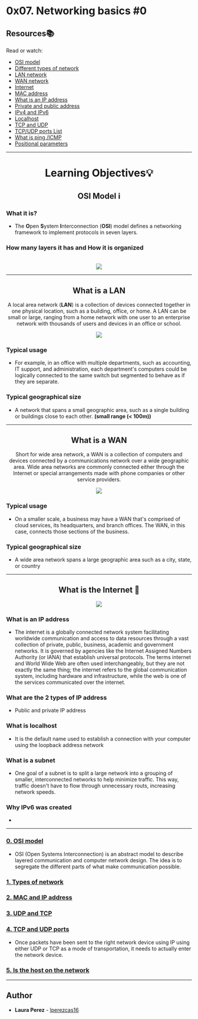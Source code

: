 # 0x07. Networking basics #0

## Resources:books:
Read or watch:
* [OSI model](https://intranet.hbtn.io/rltoken/ERGikvYsVP3sa9ZdlAAV4w)
* [Different types of network](https://intranet.hbtn.io/rltoken/H2peG3mV1MDDEK9c9FpGjA)
* [LAN network](https://intranet.hbtn.io/rltoken/GLVy5U4Ja4c2BnKYDPwT5Q)
* [WAN network](https://intranet.hbtn.io/rltoken/IghQOBbQi3Y-H82l3s9ERg)
* [Internet](https://intranet.hbtn.io/rltoken/osfQ04v-6oWuX4LdcpMYfQ)
* [MAC address](https://intranet.hbtn.io/rltoken/DjY02-vo10kphmiYSa2Msg)
* [What is an IP address](https://intranet.hbtn.io/rltoken/_pRm6TVS3zWV_cKg51Gn4Q)
* [Private and public address](https://intranet.hbtn.io/rltoken/Tj1tSxadTHv8kS9Q7lzTpQ)
* [IPv4 and IPv6](https://intranet.hbtn.io/rltoken/t9AVXK9jpPJrL5ikz5fvKA)
* [Localhost](https://intranet.hbtn.io/rltoken/uqDHdS73W-CJQakM8vERtQ)
* [TCP and UDP](https://intranet.hbtn.io/rltoken/nOeDjXQrw-N8eFmTBiuzqw)
* [TCP/UDP ports List](https://intranet.hbtn.io/rltoken/gfKJyK0ztzhyNO0SIvVibQ)
* [What is ping /ICMP](https://intranet.hbtn.io/rltoken/OPrB4crHtTLwUynA5YjVNw)
* [Positional parameters](https://intranet.hbtn.io/rltoken/yN_ZinFzBaLXuJhOhKiMfw)

---
<div align="center">

# Learning Objectives:bulb:

## OSI Model :information_source:
</div>

### What it is?
* The **O**pen **S**ystem **I**nterconnection (**OSI**) model defines a networking framework to implement protocols in seven layers.

### How many layers it has and  How it is organized

</br>

<div align="center"><img src="images/iso_layers.jpeg"/>


---

## What is a **LAN**
 A local area network (**LAN**) is a collection of devices connected together in one physical location, such as a building, office, or home. A LAN can be small or large, ranging from a home network with one user to an enterprise network with thousands of users and devices in an office or school.
  
<img src="images/Lan.jpeg"/>

</div>  

### Typical usage
* For example, in an office with multiple departments, such as accounting, IT support, and administration, each department's computers could be logically connected to the same switch but segmented to behave as if they are separate.
### Typical geographical size
*   A network that spans a small geographic area, such as
 a single building or buildings close to each other. **(small range (< 100m))**

---

<div align="center">

##  What is a **WAN**
 Short for wide area network, a WAN is a collection of computers and devices connected by a communications network over a wide geographic area. Wide area networks are commonly connected either through the Internet or special arrangements made with phone companies or other service providers.
  
<img src="images/Wan.jpeg"/>
</div>

### Typical usage
* On a smaller scale, a business may have a WAN that's comprised of cloud services, its headquarters, and branch offices. The WAN, in this case, connects those sections of the business.
### Typical geographical size
* A wide area network spans a large geographic area such as a city, state, or country

---
<div align="center">

## What is the Internet :blue_heart:
  
<img src="images/internet.jpg"/>
</div>

### What is an IP address
* The internet is a globally connected network system facilitating worldwide communication and access to data resources through a vast collection of private, public, business, academic and government networks. It is governed by agencies like the Internet Assigned Numbers Authority (or IANA) that establish universal protocols.
The terms internet and World Wide Web are often used interchangeably, but they are not exactly the same thing; the internet refers to the global communication system, including hardware and infrastructure, while the web is one of the services communicated over the internet.
### What are the 2 types of IP address
* Public and private IP address
  
### What is localhost
*  It is the default name used to establish a connection with your computer using the loopback address network
### What is a subnet
*  One goal of a subnet is to split a large network into a grouping of smaller, interconnected networks to help minimize traffic. This way, traffic doesn't have to flow through unnecessary routs, increasing network speeds.
### Why IPv6 was created
* 
---

### [0. OSI model](./0-OSI_model)
* OSI (Open Systems Interconnection) is an abstract model to describe layered communication and computer network design. The idea is to segregate the different parts of what make communication possible.


### [1. Types of network](./1-types_of_network)


### [2. MAC and IP address](./2-MAC_and_IP_address)

### [3. UDP and TCP](./3-UDP_and_TCP)

### [4. TCP and UDP ports](./4-TCP_and_UDP_ports)
* Once packets have been sent to the right network device using IP using either UDP or TCP as a mode of transportation, it needs to actually enter the network device.


### [5. Is the host on the network](./5-is_the_host_on_the_network)
 
---

## Author
* **Laura Perez** - [lperezcas16](https://github.com/lperezcas16)
